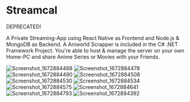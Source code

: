 # Streamcal

DEPRECATED!

A Private Streaming-App using React Native as Frontend and Node.js & MongoDB as Backend.
A Aniworld Scrapper is included in the C# .NET Framework Project. 
You're able to host & manage the server on your own Home-PC and share Anime Series or Movies with your Friends.

![Screenshot_1672884468](https://user-images.githubusercontent.com/117258295/210687011-70514281-61fd-4a3e-828e-783c9e985f10.png)
![Screenshot_1672884478](https://user-images.githubusercontent.com/117258295/210687014-5abca86f-6da6-4a0c-b132-7deb9084bbd9.png)
![Screenshot_1672884490](https://user-images.githubusercontent.com/117258295/210687016-fd8a2b11-c07e-43c0-ac74-43bf5f79d011.png)
![Screenshot_1672884508](https://user-images.githubusercontent.com/117258295/210687017-9f925cd0-8fb1-4807-9cda-7511fb6f882a.png)
![Screenshot_1672884530](https://user-images.githubusercontent.com/117258295/210687020-c57bd661-b5ba-4af7-8e22-feda42472a95.png)
![Screenshot_1672884534](https://user-images.githubusercontent.com/117258295/210687022-38b06841-4c09-4b5b-8771-8cad6853df39.png)
![Screenshot_1672884575](https://user-images.githubusercontent.com/117258295/210687025-d00633e3-c4e5-42d9-b7db-c2146328bcbf.png)
![Screenshot_1672884641](https://user-images.githubusercontent.com/117258295/210687026-732f2d35-2980-4d7e-a9b9-bcbfa40f1412.png)
![Screenshot_1672884793](https://user-images.githubusercontent.com/117258295/210687028-07ffc39e-b6c9-4584-a60b-96a997b23889.png)
![Screenshot_1672884392](https://user-images.githubusercontent.com/117258295/210687030-baefdda3-aca4-4f76-9a02-422725f92458.png)
